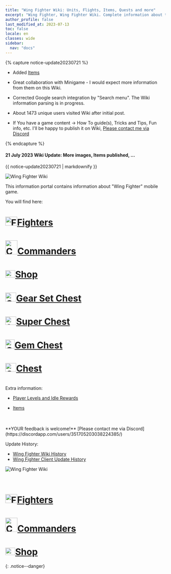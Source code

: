 ```yaml
---
title: "Wing Fighter Wiki: Units, Flights, Items, Quests and more"
excerpt: "Wing Fighter, Wing Fighter Wiki. Complete information about the Wing Fighter: Units, Heroes, Items, Artifacts, Quests and more. Be strongest player with us. Information about future updates and events."
author_profile: false
last_modified_at: 2023-07-13
toc: false
locale: en
classes: wide
sidebar:
  nav: "docs"
---
```


<!--
| Release Date | Icon |         New Commander        |
|:---|:-:|:--------------------|
| 21 July | ![Dark Champion](https://wing-fighter.github.io/images/u/ti_sishen.jpg) | [Dark Champion](https://wing-fighter.github.io/units/Dark%20Champion/) |
| 18 August | ![White Tiger](https://wing-fighter.github.io/images/u/ti_baihu.jpg) | [White Tiger](https://wing-fighter.github.io/units/White Tiger/) |
| 15 September | ![Mantis](https://wing-fighter.github.io/images/u/ti_tanglang.jpg) | [Mantis](https://wing-fighter.github.io/units/Mantis/) |


{% capture notice-update20210804 %}

* [Berserker Berserker's Axe](https://wing-fighter.github.io/Exclusive/Berserker Berserker's Axe/) - Exclusive weapon for ![Berserker](/images/u/ti_kuangzhanshi.jpg) [Berserker](/units/Berserker/)

* New items:
  * [Mantis Avatar](/Items/con_2237/)
  * [Blue dragon](/Items/con_2236/)

* Update [Schedule](https://wing-fighter.github.io/Schedule/) (up to 25 August 2021)

* [Wing Fighter Wiki](https://wing-fighter.github.io/) updated to latest game state.

{% endcapture %}

<div class="notice--danger">
  <h4 class="no_toc">4 August 2021 Update: Client version 157 (3847/3848)</h4>
  {{ notice-update20210804 | markdownify }}
</div>

{% capture notice-update20210727 %}

* [Griffin Knight Pike](https://wing-fighter.github.io/Exclusive/Griffin Knight Pike/) - Exclusive weapon for ![Griffin](/images/u/ti_shijiu.jpg) [Griffin](/units/Griffin/)

* New items:
  * [Blue dragon](https://wing-fighter.github.io/Items/con_2236/)
  * [SR Unit Pack Chest](https://wing-fighter.github.io/Items/con_2226/)
  * [V6 Premium Package](https://wing-fighter.github.io/Items/con_2225/)
  * [Heart-pounding Summer Cassanbel Offer](https://wing-fighter.github.io/Items/con_2227/)

* Update [Schedule](https://wing-fighter.github.io/Schedule/) (up to 18 August 2021)

* [Wing Fighter Wiki](https://wing-fighter.github.io/) updated to latest game state.

{% endcapture %}

<div class="notice--danger">
  <h4 class="no_toc">27 July 2021 Update: Client version 157 (3832/3833)</h4>
  {{ notice-update20210727 | markdownify }}
</div>
-->

{% capture notice-update20230721 %}

* Added [Items](/item/)

* Great collaboration with Minigame - I would expect more information from them on this Wiki. 

* Corrected Google search integration by "Search menu". The Wiki information parsing is in progress.

* About 1473 unique users visited Wiki after initial post. 

* If You have a game content -> How To guide(s), Tricks and Tips, Fun info, etc. I'll be happy to publish it on Wiki, [Please contact me via Discord](https://discordapp.com/users/351705203038224385/)

{% endcapture %}

<div class="notice--danger">
  <h4 class="no_toc">21 July 2023 Wiki Update: More images, Items published, ...</h4>
  {{ notice-update20230721 | markdownify }}
</div>































![Wing Fighter Wiki](https://wing-fighter.github.io/images/anzh_img16.png)

This information portal contains information about "Wing Fighter" mobile game.

You will find here:

<h1> <img src="/images/common_lobby_icon30.png" alt="Fighters" width="37" height="28"/><a href="/fighter/" hreflang="en">Fighters</a> </h1>
<h1> <img src="/images/commander/actor_debris_0.png" alt="Commander" width="38" height="44"/><a href="/commander/" hreflang="en">Commanders</a> </h1>
<h1> <img src="/images/shop.png" alt="Shop" width="31" height="23"/><a href="/shop/" hreflang="en">Shop</a> </h1>

<h1> <img src="/images/img_2.png" alt="Gear Set Chest" width="34" height="28"/><a href="/shop/Gear%20Set%20Chest_29/" hreflang="en">Gear Set Chest</a> </h1>
<h1> <img src="/images/mixed_box_2.png" alt="Super Chest" width="34" height="26"/><a href="/shop/Super%20Chest_21/" hreflang="en">Super Chest</a> </h1>
<h1> <img src="/images/gem_group.png" alt="Gem Chest" width="29" height="28"/><a href="/shop/Gem%20Chest_18/" hreflang="en">Gem Chest</a> </h1>
<h1> <img src="/images/box_open.png" alt="Chest" width="34" height="27"/><a href="/shop/Chest_20/" hreflang="en">Chest</a> </h1>

<br/>
Extra information:

* [Player Levels and Idle Rewards](/Player_Levels_and_Idle_Rewards.html)  

* [Items](/item/)  

<!-- * <i class="fas fa-chess-king"/>  [Heroes](/heroes/)
* <i class="fas fa-mask"/>  [Adjutant](/heroes/Adjutants/)
* <i class="fab fa-optin-monster"/>  [Units](/units/)
* <i class="fas fa-fist-raised"/> [Combination Info: Heroes & Units](/combination/)
* <i class="fas fa-atom"/>  [Holy Emblem](/Emblem/)
* <i class="fas fa-hand-sparkles"/>  [Artifacts](/artifacts/)

* <i class="fas fa-poo-storm"/> [Main Story](/Main Story/)
* <i class="fas fa-door-open"/> [Underground](/Underground/)
* <i class="fas fa-crown"/> [VIP System](/VIP/)
* <i class="fab fa-think-peaks"/> [Peak Talent](/PeakTalent/)

* <i class="fas fa-question-circle"/>  [Sphinx: Answer questions for approval and rewards!](/sphinx/)

* <i class="fas fa-hat-cowboy-side"/>  [Backup](/Backup/)
* <i class="fas fa-place-of-worship"/>  [Alchemy Formula Library](/Alchemy Workshop/)
* <i class="fab fa-battle-net"/> [Battle Formation](/Battle Formation/)
* <i class="fas fa-store-alt"/>  [Harbour Shop](/Shops/Harbour Shop/)
* <i class="fas fa-water"/>  [Healing Sea](/Healing Sea/)

* <i class="fas fa-business-time"/>  [Weekly Sign Rewards](/Weekly Sign Rewards/) (up to 27 July 2021)
* <i class="fas fa-calendar-alt"/>  [Schedule](/Schedule/) (up to 27 July 2021)
* <i class="fas fa-calendar-day"/> [Hotspot Artifacts & Spell 2021](/Hotspot/)
* <i class="fas fa-calendar-day"/> [Hotspot Artifacts 2021](/Hotspot/HotSpot Artifact _2021/)
* <i class="fas fa-calendar-day"/> [Hotspot Spell 2021](/Hotspot/HotSpot Spell _2021/)
* <i class="fas fa-calendar-day"/> [Faction Altar 2021](https://wing-fighter.github.io/FactionAltar/) -->



<br/>
<br/>
**YOUR feedback is welcome!**
[Please contact me via Discord](https://discordapp.com/users/351705203038224385/)

<!--
### <i class="fas fa-place-of-worship"/>  Guild
### <i class="fas fa-store"/>  Stores
### <i class="fas fa-chess"/>  Auto Chess
### <i class="fas fa-cogs"/> War Maschines
-->


Update History:

* [Wing Fighter Wiki History](/Wing_Fighter_Wiki_History.html)  
* [Wing Fighter Client Update History](/Wing_Fighter_Client_Update_History.html)

![Wing Fighter Wiki](https://wing-fighter.github.io/images/xqdz_img40.png)


<br/>
<h1> <img src="/images/common_lobby_icon30.png" alt="Fighters" width="37" height="28"/><a href="/fighter/" hreflang="en">Fighters</a> </h1>
<h1> <img src="/images/commander/actor_debris_0.png" alt="Commander" width="38" height="44"/><a href="/commander/" hreflang="en">Commanders</a> </h1>
<h1> <img src="/images/shop.png" alt="Shop" width="31" height="23"/><a href="/shop/" hreflang="en">Shop</a> </h1>

{: .notice--danger}